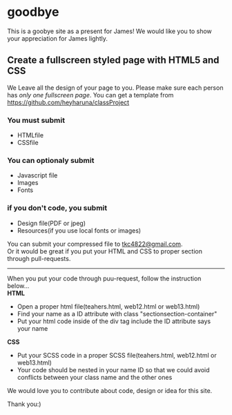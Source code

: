 # goodbye

This is a goobye site as a present for James!
We would like you to show your appreciation for James lightly.


## Create a fullscreen styled page with HTML5 and CSS  
We Leave all the design of your page to you.
Please make sure each person has *only one fullscreen page*.
You can get a template from https://github.com/heyharuna/classProject

### You must submit
* HTMLfile
* CSSfile


### You can optionaly submit
* Javascript file
* Images
* Fonts


### if you don't code, you submit
  * Design file(PDF or jpeg)
  * Resources(if you use local fonts or images)
  
  


You can submit your compressed file to <tkc4822@gmail.com>.  
Or it would be great if you put your HTML and CSS to proper section through pull-requests.

********
   
When you put your code through puu-request, follow the instruction below...  
**HTML**
  * Open a proper html file(teahers.html, web12.html or web13.html) 
  * Find your name as a ID attribute with class "sectionsection-container"
  * Put your html code inside of the div tag include the ID attribute says your name



**CSS**
  * Put your SCSS code in a proper SCSS file(teahers.html, web12.html or web13.html) 
  * Your code should be nested in your name ID so that we could avoid conflicts between your class name and the other ones  
       

We would love you to contribute about code, design or idea for this site.

Thank you:)

